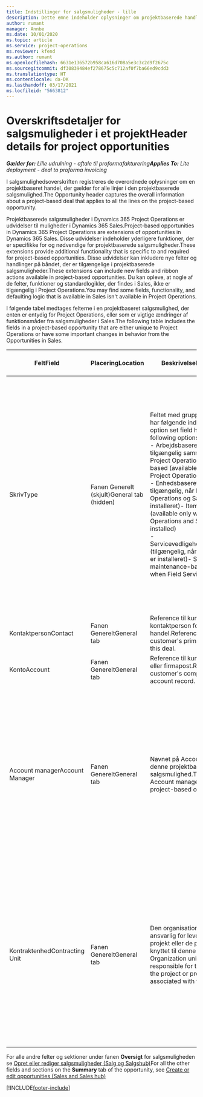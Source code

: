 ```yaml
---
title: Indstillinger for salgsmuligheder - lille
description: Dette emne indeholder oplysninger om projektbaserede handler og projektbaserede salgsmulighedslinjer.
author: rumant
manager: Annbe
ms.date: 10/01/2020
ms.topic: article
ms.service: project-operations
ms.reviewer: kfend
ms.author: rumant
ms.openlocfilehash: 6631e136572b958ca616d708a5e3c3c2d9f2675c
ms.sourcegitcommit: df30839484ef278675c5c712af0f7ba66ed9cdd3
ms.translationtype: HT
ms.contentlocale: da-DK
ms.lasthandoff: 03/17/2021
ms.locfileid: "5663812"
---
```

# <a name="header-details-for-project-opportunities"></a><span data-ttu-id="dba84-103">Overskriftsdetaljer for salgsmuligheder i et projekt</span><span class="sxs-lookup"><span data-stu-id="dba84-103">Header details for project opportunities</span></span>

<span data-ttu-id="dba84-104">_**Gælder for:** Lille udrulning - aftale til proformafakturering_</span><span class="sxs-lookup"><span data-stu-id="dba84-104">_**Applies To:** Lite deployment - deal to proforma invoicing_</span></span>

<span data-ttu-id="dba84-105">I salgsmulighedsoverskriften registreres de overordnede oplysninger om en projektbaseret handel, der gælder for alle linjer i den projektbaserede salgsmulighed.</span><span class="sxs-lookup"><span data-stu-id="dba84-105">The Opportunity header captures the overall information about a project-based deal that applies to all the lines on the project-based opportunity.</span></span>

<span data-ttu-id="dba84-106">Projektbaserede salgsmuligheder i Dynamics 365 Project Operations er udvidelser til muligheder i Dynamics 365 Sales.</span><span class="sxs-lookup"><span data-stu-id="dba84-106">Project-based opportunities in Dynamics 365 Project Operations are extensions of opportunities in Dynamics 365 Sales.</span></span> <span data-ttu-id="dba84-107">Disse udvidelser indeholder yderligere funktioner, der er specifikke for og nødvendige for projektbaserede salgsmuligheder.</span><span class="sxs-lookup"><span data-stu-id="dba84-107">These extensions provide additional functionality that is specific to and required for project-based opportunities.</span></span> <span data-ttu-id="dba84-108">Disse udvidelser kan inkludere nye felter og handlinger på båndet, der er tilgængelige i projektbaserede salgsmuligheder.</span><span class="sxs-lookup"><span data-stu-id="dba84-108">These extensions can include new fields and ribbon actions available in project-based opportunities.</span></span> <span data-ttu-id="dba84-109">Du kan opleve, at nogle af de felter, funktioner og standardlogikler, der findes i Sales, ikke er tilgængelig i Project Operations.</span><span class="sxs-lookup"><span data-stu-id="dba84-109">You may find some fields, functionality, and defaulting logic that is available in Sales isn't available in Project Operations.</span></span>

<span data-ttu-id="dba84-110">I følgende tabel medtages felterne i en projektbaseret salgsmulighed, der enten er entydig for Project Operations, eller som er vigtige ændringer af funktionsmåder fra salgsmuligheder i Sales.</span><span class="sxs-lookup"><span data-stu-id="dba84-110">The following table includes the fields in a project-based opportunity that are either unique to Project Operations or have some important changes in behavior from the Opportunities in Sales.</span></span>

| <span data-ttu-id="dba84-111">**Felt**</span><span class="sxs-lookup"><span data-stu-id="dba84-111">**Field**</span></span> | <span data-ttu-id="dba84-112">**Placering**</span><span class="sxs-lookup"><span data-stu-id="dba84-112">**Location**</span></span> | <span data-ttu-id="dba84-113">**Beskrivelse**</span><span class="sxs-lookup"><span data-stu-id="dba84-113">**Description**</span></span> | <span data-ttu-id="dba84-114">**Downstream-virkning**</span><span class="sxs-lookup"><span data-stu-id="dba84-114">**Downstream impact**</span></span> |
| --- | --- | --- | --- |
| <span data-ttu-id="dba84-115">Skriv</span><span class="sxs-lookup"><span data-stu-id="dba84-115">Type</span></span> | <span data-ttu-id="dba84-116">Fanen Generelt (skjult)</span><span class="sxs-lookup"><span data-stu-id="dba84-116">General tab (hidden)</span></span> | <span data-ttu-id="dba84-117">Feltet med grupperet indstilling har følgende indstillinger:</span><span class="sxs-lookup"><span data-stu-id="dba84-117">This option set field has the following options:</span></span></br><span data-ttu-id="dba84-118">- Arbejdsbaseret (kun tilgængelig sammen med Project Operations)</span><span class="sxs-lookup"><span data-stu-id="dba84-118">- Work-based (available only with Project Operations)</span></span></br><span data-ttu-id="dba84-119">- Enhedsbaseret (kun tilgængelig, når Project Operations og Sales er installeret)</span><span class="sxs-lookup"><span data-stu-id="dba84-119">- Item-based (available only when Project Operations and Sales are installed)</span></span></br><span data-ttu-id="dba84-120">- Servicevedligeholdelsesbaseret (tilgængelig, når Field Service er installeret)</span><span class="sxs-lookup"><span data-stu-id="dba84-120">- Service maintenance-based (available when Field Service is installed)</span></span> | <span data-ttu-id="dba84-121">Når du bruger Project Operations, angives værdien i dette felt automatisk til **Arbejdsbaseret**, hvilket klassificerer salgsmuligheden som projektbaseret.</span><span class="sxs-lookup"><span data-stu-id="dba84-121">When you use Project Operations, this field value is automatically set to **Work-based** which classifies the Opportunity as project-based.</span></span> <span data-ttu-id="dba84-122">En salgsmulighed bør være projektbaseret for at aktivere alle projektspecifikke udvidelser og funktioner i den efterfølgende salgsproces for denne aftale.</span><span class="sxs-lookup"><span data-stu-id="dba84-122">An Opportunity should be project-based to enable all project-specific extensions and functionality in the downstream sales process for this deal.</span></span> |
| <span data-ttu-id="dba84-123">Kontaktperson</span><span class="sxs-lookup"><span data-stu-id="dba84-123">Contact</span></span> | <span data-ttu-id="dba84-124">Fanen Generelt</span><span class="sxs-lookup"><span data-stu-id="dba84-124">General tab</span></span> | <span data-ttu-id="dba84-125">Reference til kundens primære kontaktperson for denne handel.</span><span class="sxs-lookup"><span data-stu-id="dba84-125">Reference to the customer's primary contact for this deal.</span></span> | |
| <span data-ttu-id="dba84-126">Konto</span><span class="sxs-lookup"><span data-stu-id="dba84-126">Account</span></span> | <span data-ttu-id="dba84-127">Fanen Generelt</span><span class="sxs-lookup"><span data-stu-id="dba84-127">General tab</span></span> | <span data-ttu-id="dba84-128">Reference til kundens firma eller firmapost.</span><span class="sxs-lookup"><span data-stu-id="dba84-128">Reference to the customer's company or account record.</span></span> | |
| <span data-ttu-id="dba84-129">Account manager</span><span class="sxs-lookup"><span data-stu-id="dba84-129">Account Manager</span></span> | <span data-ttu-id="dba84-130">Fanen Generelt</span><span class="sxs-lookup"><span data-stu-id="dba84-130">General tab</span></span> | <span data-ttu-id="dba84-131">Navnet på Account manager for denne projektbaserede salgsmulighed.</span><span class="sxs-lookup"><span data-stu-id="dba84-131">The name of the Account manager for this project-based opportunity.</span></span> | <span data-ttu-id="dba84-132">Account manageren er ansvarlig for at administrere relationen til kunden ved at fuldføre dette projekt.</span><span class="sxs-lookup"><span data-stu-id="dba84-132">The Account manager is responsible for managing the relationship with the customer through the completion of this project.</span></span> <span data-ttu-id="dba84-133">På basis af den reserverbare ressourcepost, der er knyttet til Account manager, angives standarden for kontraktenheden.</span><span class="sxs-lookup"><span data-stu-id="dba84-133">Based on the bookable resource record tied to the Account manager, the contracting unit is defaulted.</span></span> |
| <span data-ttu-id="dba84-134">Kontraktenhed</span><span class="sxs-lookup"><span data-stu-id="dba84-134">Contracting Unit</span></span> | <span data-ttu-id="dba84-135">Fanen Generelt</span><span class="sxs-lookup"><span data-stu-id="dba84-135">General tab</span></span> | <span data-ttu-id="dba84-136">Den organisationsenhed, der er ansvarlig for leveringen af det projekt eller de projekter, der er knyttet til denne handel.</span><span class="sxs-lookup"><span data-stu-id="dba84-136">The Organization unit that is responsible for the delivery of the project or projects associated with this deal.</span></span> | <span data-ttu-id="dba84-137">Kontraktenheden er afdelingen i det firma, der skal gennemføre projekterne, når handlen er indgået.</span><span class="sxs-lookup"><span data-stu-id="dba84-137">The contracting unit is the division of the company that will complete the project(s) after the deal is closed.</span></span> <span data-ttu-id="dba84-138">Alle kontraherende enheder har en valuta, og denne valuta bruges til at rapportere de anslåede og faktiske omkostninger, der er påløbet i løbet af projektet.</span><span class="sxs-lookup"><span data-stu-id="dba84-138">Every contracting unit has a currency, and this currency is used to report estimated and actual costs incurred during the project.</span></span> |

<span data-ttu-id="dba84-139">For alle andre felter og sektioner under fanen **Oversigt** for salgsmuligheden se [Opret eller rediger salgsmuligheder (Salg og Salgshub)](https://docs.microsoft.com/dynamics365/sales-enterprise/create-edit-opportunity-sales)</span><span class="sxs-lookup"><span data-stu-id="dba84-139">For all the other fields and sections on the **Summary** tab of the opportunity, see [Create or edit opportunities (Sales and Sales hub)](https://docs.microsoft.com/dynamics365/sales-enterprise/create-edit-opportunity-sales)</span></span>


[!INCLUDE[footer-include](../../includes/footer-banner.md)]
